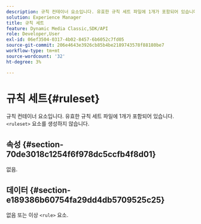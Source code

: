 ```yaml
---
description: 규칙 컨테이너 요소입니다. 유효한 규칙 세트 파일에 1개가 포함되어 있습니다. <ruleset> 요소를 생성하지 않습니다.
solution: Experience Manager
title: 규칙 세트
feature: Dynamic Media Classic,SDK/API
role: Developer,User
exl-id: 06ef3504-0317-4b02-8457-6b6052c7fd05
source-git-commit: 206e4643e3926cb85b4be2189743578f88180be7
workflow-type: tm+mt
source-wordcount: '32'
ht-degree: 3%

---
```


# 규칙 세트{#ruleset}

규칙 컨테이너 요소입니다. 유효한 규칙 세트 파일에 1개가 포함되어 있습니다. `<ruleset>` 요소를 생성하지 않습니다.

## 속성 {#section-70de3018c1254f6f978dc5ccfb4f8d01}

없음.

## 데이터 {#section-e189386b60754fa29dd4db5709525c25}

없음 또는 이상 `<rule>` 요소.
